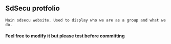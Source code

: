 ## SdSecu protfolio

```
Main sdsecu website. Used to display who we are as a group and what we do.
```

#### Feel free to modify it but please test before committing

